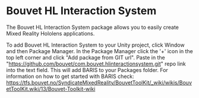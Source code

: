 # Bouvet HL Interaction System
The Bouvet HL Interaction System package allows you to easily create Mixed Reality Hololens applications.

To add Bouvet HL Interaction System to your Unity project, click Window and then Package Manager. In the Package Manager click the '+' icon in the top left corner and click "Add package from GIT url". Paste in the "https://github.com/bouvet/com.bouvet.hlinteractionsystem.git" repo link into the text field. This will add BARIS to your Packages folder. For information on how to get started with BARIS check: https://tfs.bouvet.no/SyndicateMixedReality/BouvetToolKit/_wiki/wikis/BouvetToolKit.wiki/13/Bouvet-Toolkit-wiki
